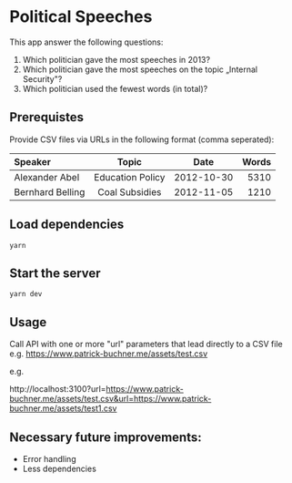 # Political Speeches

This app answer the following questions:

1. Which politician gave the most speeches in 2013?
2. Which politician gave the most speeches on the topic „Internal Security"?
3. Which politician used the fewest words (in total)?

## Prerequistes

Provide CSV files via URLs in the following format (comma seperated):

| Speaker          |      Topic       |    Date    | Words |
| :--------------- | :--------------: | :--------: | ----: |
| Alexander Abel   | Education Policy | 2012-10-30 |  5310 |
| Bernhard Belling |  Coal Subsidies  | 2012-11-05 |  1210 |

## Load dependencies

```
yarn
```

## Start the server

```
yarn dev
```

## Usage

Call API with one or more "url" parameters that lead directly to a CSV file e.g.
https://www.patrick-buchner.me/assets/test.csv

e.g.

http://localhost:3100?url=https://www.patrick-buchner.me/assets/test.csv&url=https://www.patrick-buchner.me/assets/test1.csv

## Necessary future improvements:

- Error handling
- Less dependencies
